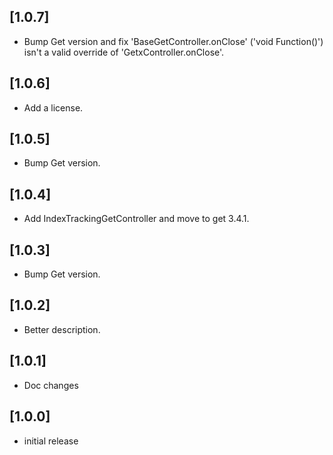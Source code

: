 ## [1.0.7] 

- Bump Get version and fix 'BaseGetController.onClose' ('void Function()') isn't a valid override of 'GetxController.onClose'.

## [1.0.6] 

- Add a license.

## [1.0.5] 

- Bump Get version.

## [1.0.4] 

- Add IndexTrackingGetController and move to get 3.4.1.

## [1.0.3] 

- Bump Get version.

## [1.0.2] 

- Better description.

## [1.0.1]

- Doc changes

## [1.0.0]

- initial release
